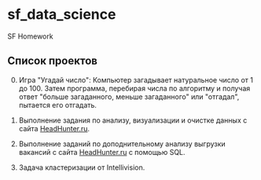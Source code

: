 # sf_data_science
SF Homework
## Список проектов

0. Игра "Угадай число":
Компьютер загадывает натуральное число от 1 до 100. Затем программа, перебирая числа по алгоритму и получая ответ "больше загаданного, меньше загаданного" или "отгадал", пытается его отгадать.

1. Выполнение задания по анализу, визуализации и очистке данных с сайта [HeadHunter.ru](https://hh.ru).

2. Выполнение заданий по доподнительному анализу выгрузки вакансий с сайта [HeadHunter.ru](https://hh.ru) с помощью SQL.

6. Задача кластеризации от Intellivision.
